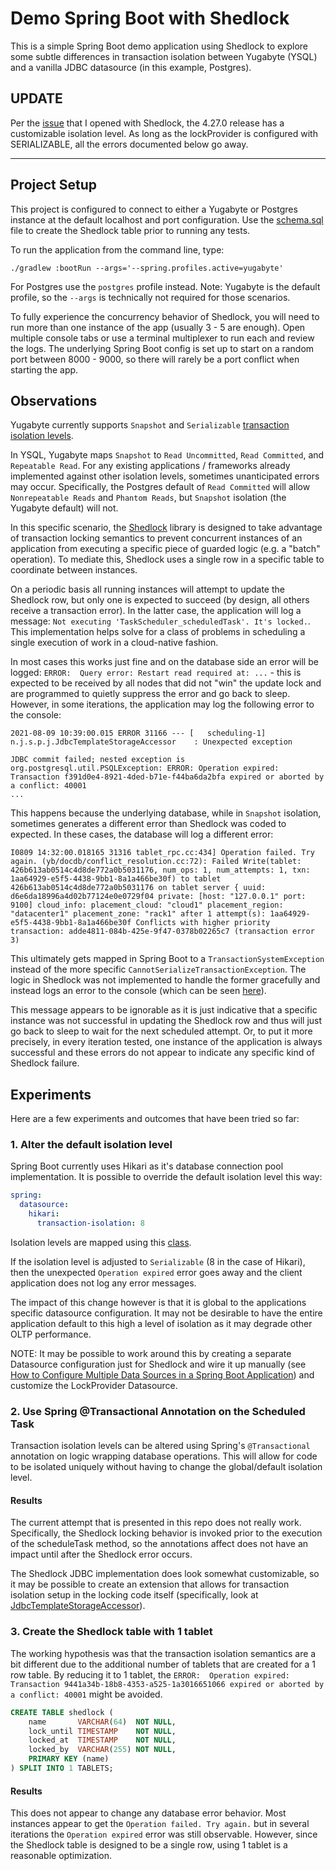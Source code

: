 # Demo Spring Boot with Shedlock

This is a simple Spring Boot demo application using Shedlock to explore some subtle differences in transaction
isolation between Yugabyte (YSQL) and a vanilla JDBC datasource (in this example, Postgres).

## UPDATE

Per the [issue](https://github.com/lukas-krecan/ShedLock/issues/207) that I opened with Shedlock, the 4.27.0 release
has a customizable isolation level.  As long as the lockProvider is configured with SERIALIZABLE, all the errors
documented below go away.

---

## Project Setup

This project is configured to connect to either a Yugabyte or Postgres instance at the default localhost and port
configuration.  Use the [schema.sql](/src/main/resources/schema.sql) file to create the Shedlock table prior to running
any tests.

To run the application from the command line, type:

```shell
./gradlew :bootRun --args='--spring.profiles.active=yugabyte'
```

For Postgres use the `postgres` profile instead.  Note: Yugabyte is the default profile, so the `--args` is
technically not required for those scenarios.

To fully experience the concurrency behavior of Shedlock, you will need to run more than one instance of the app 
(usually 3 - 5 are enough).  Open multiple console tabs or use a terminal multiplexer to run each and review the logs.
The underlying Spring Boot config is set up to start on a random port between 8000 - 9000, so there will rarely be a 
port conflict when starting the app.

## Observations

Yugabyte currently supports `Snapshot` and `Serializable` [transaction isolation levels](
https://docs.yugabyte.com/latest/explore/transactions/isolation-levels/).

In YSQL, Yugabyte maps `Snapshot` to `Read Uncommitted`, `Read Committed`, and `Repeatable Read`.  For any
existing applications / frameworks already implemented against other isolation levels, sometimes unanticipated
errors may occur.  Specifically, the Postgres default of `Read Committed` will allow `Nonrepeatable Reads` and
`Phantom Reads`, but `Snapshot` isolation (the Yugabyte default) will not.

In this specific scenario, the [Shedlock](https://github.com/lukas-krecan/ShedLock) library is designed to take
advantage of transaction locking semantics to prevent concurrent instances of an application from executing a specific
piece of guarded logic (e.g. a "batch" operation).  To mediate this, Shedlock uses a single row in a specific table to
coordinate between instances.

On a periodic basis all running instances will attempt to update the Shedlock row, but only one is
expected to succeed (by design, all others receive a transaction error).  In the latter case, the application will log
a message: `Not executing 'TaskScheduler_scheduledTask'. It's locked.`.  This implementation helps solve for a class of
problems in scheduling a single execution of work in a cloud-native fashion.

In most cases this works just fine and on the database side an error will be logged: `ERROR:  Query error: Restart read required at: ...` -
this is expected to be received by all nodes that did not "win" the update lock and are programmed to quietly suppress
the error and go back to sleep.  However, in some iterations, the application may log the following error to the
console:

```text
2021-08-09 10:39:00.015 ERROR 31166 --- [   scheduling-1] n.j.s.p.j.JdbcTemplateStorageAccessor    : Unexpected exception

JDBC commit failed; nested exception is org.postgresql.util.PSQLException: ERROR: Operation expired: Transaction f391d0e4-8921-4ded-b71e-f44ba6da2bfa expired or aborted by a conflict: 40001
...
```

This happens because the underlying database, while in `Snapshot` isolation, sometimes generates a different error than
Shedlock was coded to expected.  In these cases, the database will log a different error:

```text
I0809 14:32:00.018165 31316 tablet_rpc.cc:434] Operation failed. Try again. (yb/docdb/conflict_resolution.cc:72): Failed Write(tablet: 426b613ab0514c4d8de772a0b5031176, num_ops: 1, num_attempts: 1, txn: 1aa64929-e5f5-4438-9bb1-8a1a466be30f) to tablet 426b613ab0514c4d8de772a0b5031176 on tablet server { uuid: d6e6da18996a4d02b77124e0e0729f04 private: [host: "127.0.0.1" port: 9100] cloud_info: placement_cloud: "cloud1" placement_region: "datacenter1" placement_zone: "rack1" after 1 attempt(s): 1aa64929-e5f5-4438-9bb1-8a1a466be30f Conflicts with higher priority transaction: adde4811-084b-425e-9f47-0378b02265c7 (transaction error 3)
```

This ultimately gets mapped in Spring Boot to a `TransactionSystemException` instead of the more specific
`CannotSerializeTransactionException`.  The logic in Shedlock was not implemented to handle the former gracefully and
instead logs an error to the console (which can be seen [here](https://github.com/lukas-krecan/ShedLock/blob/46f6fe4bb31ee9b18c117443659f8be4d167f7c8/providers/jdbc/shedlock-provider-jdbc-template/src/main/java/net/javacrumbs/shedlock/provider/jdbctemplate/JdbcTemplateStorageAccessor.java#L67)).

This message appears to be ignorable as it is just indicative that a specific instance was not successful in updating
the Shedlock row and thus will just go back to sleep to wait for the next scheduled attempt.  Or, to put it more
precisely, in every iteration tested, one instance of the application is always successful and these errors do not
appear to indicate any specific kind of Shedlock failure.

## Experiments

Here are a few experiments and outcomes that have been tried so far:

### 1. Alter the default isolation level

Spring Boot currently uses Hikari as it's database connection pool implementation.  It is possible to override the
default isolation level this way:

```yaml
spring:
  datasource:
    hikari:
      transaction-isolation: 8
```

Isolation levels are mapped using this [class](https://github.com/brettwooldridge/HikariCP/blob/dev/src/main/java/com/zaxxer/hikari/util/IsolationLevel.java).

If the isolation level is adjusted to `Serializable` (8 in the case of Hikari), then the unexpected `Operation expired`
error goes away and the client application does not log any error messages.

The impact of this change however is that it is global to the applications specific datasource configuration.  It may
not be desirable to have the entire application default to this high a level of isolation as it may degrade other OLTP
performance.

NOTE: It may be possible to work around this by creating a separate Datasource configuration just for Shedlock and wire it up
manually (see [How to Configure Multiple Data Sources in a Spring Boot Application](https://springframework.guru/how-to-configure-multiple-data-sources-in-a-spring-boot-application/))
and customize the LockProvider Datasource.

### 2. Use Spring @Transactional Annotation on the Scheduled Task

Transaction isolation levels can be altered using Spring's `@Transactional` annotation on logic wrapping database
operations.  This will allow for code to be isolated uniquely without having to change the global/default isolation
level.

#### Results

The current attempt that is presented in this repo does not really work.  Specifically, the Shedlock locking behavior is
invoked prior to the execution of the scheduleTask method, so the annotations affect does not have an impact until after
the Shedlock error occurs.

The Shedlock JDBC implementation does look somewhat customizable, so it may be possible to create an extension that
allows for transaction isolation setup in the locking code itself (specifically, look at [JdbcTemplateStorageAccessor](https://github.com/lukas-krecan/ShedLock/blob/master/providers/jdbc/shedlock-provider-jdbc-template/src/main/java/net/javacrumbs/shedlock/provider/jdbctemplate/JdbcTemplateStorageAccessor.java)).

### 3. Create the Shedlock table with 1 tablet

The working hypothesis was that the transaction isolation semantics
are a bit different due to the additional number of tablets that are created
for a 1 row table.  By reducing it to 1 tablet, the `ERROR:  Operation expired: Transaction 9441a34b-18b8-4353-a525-1a3016651066 expired or aborted by a conflict: 40001`
might be avoided.

```sql
CREATE TABLE shedlock (
    name       VARCHAR(64)  NOT NULL,
    lock_until TIMESTAMP    NOT NULL,
    locked_at  TIMESTAMP    NOT NULL,
    locked_by  VARCHAR(255) NOT NULL,
    PRIMARY KEY (name)
) SPLIT INTO 1 TABLETS;
```

#### Results

This does not appear to change any database error behavior.  Most instances appear to get the `Operation failed. Try again.`
but in several iterations the `Operation expired` error was still observable.  However, since the Shedlock table is
designed to be a single row, using 1 tablet is a reasonable optimization.
